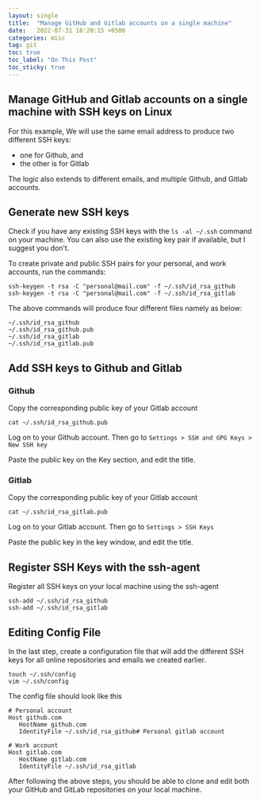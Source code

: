 ```yaml
---
layout: single
title:  "Manage GitHub and Gitlab accounts on a single machine"
date:   2022-07-31 18:20:15 +0500
categories: misc
tag: git
toc: true
toc_label: "On This Post"
toc_sticky: true
---
```


## Manage GitHub and Gitlab accounts on a single machine with SSH keys on Linux
For this example, We will use the same email address to produce two different SSH keys:

- one for Github, and
- the other is for Gitlab

The logic also extends to different emails, and multiple Github, and Gitlab accounts.

## Generate new SSH keys

Check if you have any existing SSH keys with the `ls -al ~/.ssh` command on your machine. You can also use the existing key pair if available, but I suggest you don’t.

To create private and public SSH pairs for your personal, and work accounts, run the commands:

```console
ssh-keygen -t rsa -C "personal@mail.com" -f ~/.ssh/id_rsa_github
ssh-keygen -t rsa -C "personal@mail.com" -f ~/.ssh/id_rsa_gitlab
```

The above commands will produce four different files namely as below:

```console
~/.ssh/id_rsa_github
~/.ssh/id_rsa_github.pub
~/.ssh/id_rsa_gitlab
~/.ssh/id_rsa_gitlab.pub
```

## Add SSH keys to Github and Gitlab

### Github

Copy the corresponding public key of your Gitlab account

```console
cat ~/.ssh/id_rsa_github.pub
```

Log on to your Github account. Then go to `Settings > SSH and GPG Keys > New SSH key`

Paste the public key on the Key section, and edit the title.

### Gitlab

Copy the corresponding public key of your Gitlab account

```console
cat ~/.ssh/id_rsa_gitlab.pub
```

Log on to your Gitlab account. Then go to `Settings > SSH Keys`

Paste the public key in the key window, and edit the title.

## Register SSH Keys with the ssh-agent

Register all SSH keys on your local machine using the ssh-agent

```console
ssh-add ~/.ssh/id_rsa_github
ssh-add ~/.ssh/id_rsa_gitlab
```

## Editing Config File

In the last step, create a configuration file that will add the different SSH keys for all online repositories and emails we created earlier.

```console
touch ~/.ssh/config
vim ~/.ssh/config
```

The config file should look like this

```console
# Personal account
Host github.com
   HostName github.com
   IdentityFile ~/.ssh/id_rsa_github# Personal gitlab account

# Work account
Host gitlab.com
   HostName gitlab.com
   IdentityFile ~/.ssh/id_rsa_gitlab
```

After following the above steps, you should be able to clone and edit both your GitHub and GitLab repositories on your local machine.
